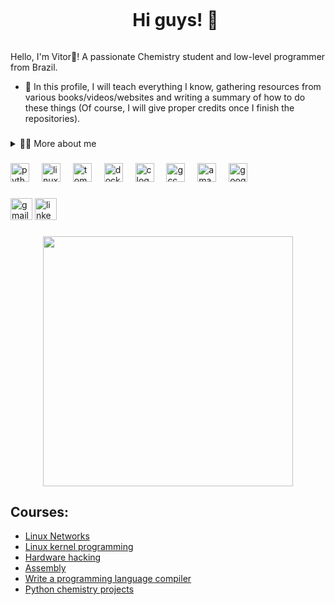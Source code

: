 <!--título-->
<div id="user-content-toc">
  <ul align="center">
    <summary><h1 style="display: inline-block">Hi guys! 🥼</h1></summary>
</div>

<!-- Presentation -->
<p>
  Hello, I'm Vitor🧬! A passionate Chemistry student and low-level programmer from Brazil.

  - 🔖 In this profile, I will teach everything I know, gathering resources from various books/videos/websites and writing a summary of how to do these things (Of course, I will give proper credits once I finish the repositories).

</p>

###

<!-- Dropdown -->
<details>
  <summary>👨‍💻 More about me</summary>

  - 💬 I am 17 years old, currently living in Brazil. I have fluency in English and have experience with shell, assembly and C.

  - ⚡ I enjoy debugging games, as well as watching movies and study! \o/
    
  - 🌱 I'm currently studying to become a Chemical Technician at the Federal Institute of Rondônia (IFRO).


<div align="center">
  <img src="https://github-readme-stats.vercel.app/api?username=v1tofxk&hide_title=false&hide_rank=false&show_icons=true&include_all_commits=true&count_private=true&disable_animations=false&theme=dracula&locale=en&hide_border=false" height="150" alt="stats graph"  />
  <img src="https://github-readme-stats.vercel.app/api/top-langs?username=v1tofxk&locale=en&hide_title=false&layout=compact&card_width=320&langs_count=5&theme=dracula&hide_border=false" height="150" alt="languages graph"  />
</div>

<img align="right" height="350" src="https://github.com/v1tofxk/v1tofxk/assets/116320638/eee2f152-4815-470a-a567-84278aee8dec"  />

</details>

###

<div align="left">
  <img src="https://cdn.jsdelivr.net/gh/devicons/devicon/icons/python/python-original.svg" height="30" alt="python logo"  />
  <img width="12" />
  <img src="https://cdn.jsdelivr.net/gh/devicons/devicon/icons/linux/linux-original.svg" height="30" alt="linux logo"  />
  <img width="12" />
  <img src="https://cdn.jsdelivr.net/gh/devicons/devicon/icons/tomcat/tomcat-original.svg" height="30" alt="tomcat logo"  />
  <img width="12" />
  <img src="https://cdn.jsdelivr.net/gh/devicons/devicon/icons/docker/docker-original.svg" height="30" alt="docker logo"  />
  <img width="12" />
  <img src="https://cdn.jsdelivr.net/gh/devicons/devicon/icons/c/c-original.svg" height="30" alt="c logo"  />
  <img width="12" />
  <img src="https://cdn.jsdelivr.net/gh/devicons/devicon/icons/gcc/gcc-original.svg" height="30" alt="gcc logo"  />
  <img width="12" />
  <img src="https://cdn.jsdelivr.net/gh/devicons/devicon/icons/amazonwebservices/amazonwebservices-original.svg" height="30" alt="amazonwebservices logo"  />
  <img width="12" />
  <img src="https://cdn.jsdelivr.net/gh/devicons/devicon/icons/googlecloud/googlecloud-original.svg" height="30" alt="googlecloud logo"  />
</div>

###

<div align="left">
  <img src="https://img.shields.io/static/v1?message=Gmail&logo=gmail&label=&color=D14836&logoColor=white&labelColor=&style=for-the-badge" height="35" alt="gmail logo"  />
  <img src="https://img.shields.io/static/v1?message=LinkedIn&logo=linkedin&label=&color=0077B5&logoColor=white&labelColor=&style=for-the-badge" height="35" alt="linkedin logo"  />
</div>

###

<div align="center">
  <img height="400" src="https://github.com/v1tofxk/v1tofxk/assets/116320638/0538f2e0-9cd7-4e25-ab39-123af520e552"  />
</div>

###

<!-- Courses -->
## Courses:
- [Linux Networks](https://github.com/v1tofxk/Linux-Networks)
- [Linux kernel programming](https://github.com/v1tofxk/Linux-kernel-programming)
- [Hardware hacking](.)
- [Assembly](.)
- [Write a programming language compiler](.)
- [Python chemistry projects](.)
